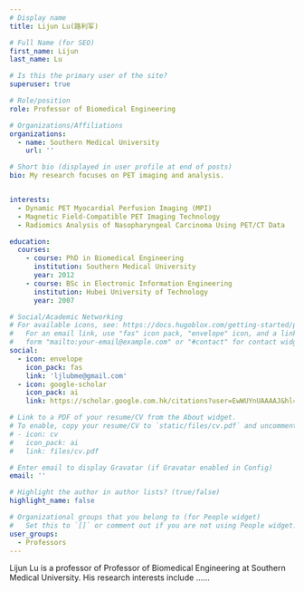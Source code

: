 ```yaml
---
# Display name
title: Lijun Lu(路利军)

# Full Name (for SEO)
first_name: Lijun
last_name: Lu

# Is this the primary user of the site?
superuser: true

# Role/position
role: Professor of Biomedical Engineering

# Organizations/Affiliations
organizations:
  - name: Southern Medical University
    url: ''

# Short bio (displayed in user profile at end of posts)
bio: My research focuses on PET imaging and analysis. 


interests:
  - Dynamic PET Myocardial Perfusion Imaging (MPI)
  - Magnetic Field-Compatible PET Imaging Technology
  - Radiomics Analysis of Nasopharyngeal Carcinoma Using PET/CT Data

education:
  courses:
    - course: PhD in Biomedical Engineering 
      institution: Southern Medical University
      year: 2012
    - course: BSc in Electronic Information Engineering
      institution: Hubei University of Technology
      year: 2007

# Social/Academic Networking
# For available icons, see: https://docs.hugoblox.com/getting-started/page-builder/#icons
#   For an email link, use "fas" icon pack, "envelope" icon, and a link in the
#   form "mailto:your-email@example.com" or "#contact" for contact widget.
social:
  - icon: envelope
    icon_pack: fas
    link: 'ljlubme@gmail.com'
  - icon: google-scholar
    icon_pack: ai
    link: https://scholar.google.com.hk/citations?user=EwWUYnUAAAAJ&hl=zh-CN&oi=ao

# Link to a PDF of your resume/CV from the About widget.
# To enable, copy your resume/CV to `static/files/cv.pdf` and uncomment the lines below.
# - icon: cv
#   icon_pack: ai
#   link: files/cv.pdf

# Enter email to display Gravatar (if Gravatar enabled in Config)
email: ''

# Highlight the author in author lists? (true/false)
highlight_name: false

# Organizational groups that you belong to (for People widget)
#   Set this to `[]` or comment out if you are not using People widget.
user_groups:
  - Professors
---
```


Lijun Lu is a professor of Professor of Biomedical Engineering at Southern Medical University. His research interests include ......
